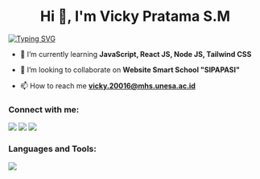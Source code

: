 <h1 align="center">Hi 👋, I'm Vicky Pratama S.M</h1>

<a href="https://git.io/typing-svg"><img src="https://readme-typing-svg.demolab.com?font=Noto+Sans&size=30&pause=1000&color=F7F7F7&center=true&width=1000&lines=Informatics+Engineering+at+Surabaya+State+University;I'm+Front-End+Developer;I+%F0%9F%92%9B+Javascript+;Coding+is+my+live;%3E%2F%2F%3C" alt="Typing SVG" /></a>


- 🌱 I’m currently learning **JavaScript, React JS, Node JS, Tailwind CSS**

- 👯 I’m looking to collaborate on **Website Smart School "SIPAPASI"**

- 📫 How to reach me **vicky.20016@mhs.unesa.ac.id**

<h3 align="left">Connect with me:</h3>
<p align="left">
  <a href="https://linkedin.com/in/vicky-pratama" target="blank"> <img src="https://skillicons.dev/icons?i=linkedin" /></a>
  <a href="https://instagram.com/vickymahardyka87" target="blank"> <img src="https://skillicons.dev/icons?i=instagram" /></a>
  <a href="https://discord.gg/Vicky Pratama Setia Mahardika#9242" target="blank"> <img src="https://skillicons.dev/icons?i=discord" /></a>
</p>

<h3 align="left">Languages and Tools:</h3>
  <a href="https://skillicons.dev">
    <img src="https://skillicons.dev/icons?i=html,css,js,nodejs,react,vue,bootstrap,tailwind,vscode,git" />
  </a>
</p>
